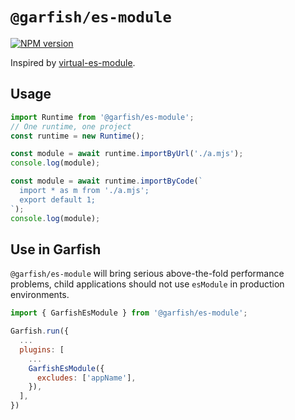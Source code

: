 # `@garfish/es-module`

[![NPM version](https://img.shields.io/npm/v/@garfish/es-module.svg?style=flat-square)](https://www.npmjs.com/package/@garfish/es-module)

Inspired by [virtual-es-module](https://github.com/imtaotao/virtual-es-module).

## Usage

```js
import Runtime from '@garfish/es-module';
// One runtime, one project
const runtime = new Runtime();

const module = await runtime.importByUrl('./a.mjs');
console.log(module);

const module = await runtime.importByCode(`
  import * as m from './a.mjs';
  export default 1;
`);
console.log(module);
```

## Use in Garfish

`@garfish/es-module` will bring serious above-the-fold performance problems, child applications should not use `esModule` in production environments.

```js
import { GarfishEsModule } from '@garfish/es-module';

Garfish.run({
  ...
  plugins: [
    ...
    GarfishEsModule({
      excludes: ['appName'],
    }),
  ],
})
```
